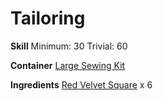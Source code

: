 <!-- TITLE: Red Velvet Leggings -->
<!-- SUBTITLE: Dyed with dragon's blood -->

# Tailoring
**Skill**
Minimum: 30
Trivial: 60

**Container**
[Large Sewing Kit](large-sewing-kit)

**Ingredients**
[Red Velvet Square](red-velvet-square) x 6
